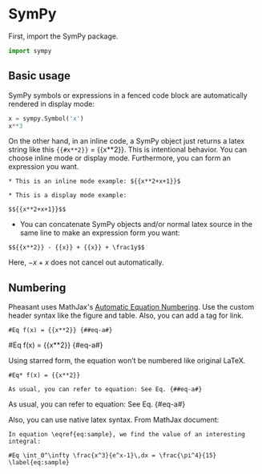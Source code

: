 # SymPy

First, import the SymPy package.

```python
import sympy
```

## Basic usage

SymPy symbols or expressions in a fenced code block are automatically rendered in display mode:

```python
x = sympy.Symbol('x')
x**3
```

On the other hand, in an inline code, a SymPy object just returns a latex string like this `{{#x**2}}` = {{x**2}}. This is intentional behavior. You can choose inline mode or display mode. Furthermore, you can form an expression you want.

~~~copy
* This is an inline mode example: ${{x**2+x+1}}$
~~~

~~~copy
* This is a display mode example:

$${{x**2+x+1}}$$
~~~

* You can concatenate SymPy objects and/or normal latex source in the same line to make an expression form you want:

~~~copy
$${{x**2}} - {{x}} + {{x}} + \frac1y$$
~~~

Here, $-{{x}}+{{x}}$ does not cancel out automatically.

## Numbering

Pheasant uses MathJax's [Automatic Equation Numbering](http://docs.mathjax.org/en/latest/tex.html#automatic-equation-numbering). Use the custom header syntax like the figure and table. Also, you can add a tag for link.

~~~
#Eq f(x) = {{x**2}} {##eq-a#}
~~~

#Eq f(x) = {{x**2}} {#eq-a#}

Using starred form, the equation won’t be numbered like original LaTeX.

~~~copy
#Eq* f(x) = {{x**2}}
~~~

~~~
As usual, you can refer to equation: See Eq. {##eq-a#}
~~~

As usual, you can refer to equation: See Eq. {#eq-a#}

Also, you can use native latex syntax. From MathJax document:

~~~copy
In equation \eqref{eq:sample}, we find the value of an interesting integral:

#Eq \int_0^\infty \frac{x^3}{e^x-1}\,dx = \frac{\pi^4}{15} \label{eq:sample}
~~~
